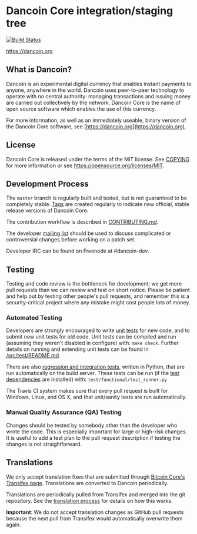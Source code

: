 Dancoin Core integration/staging tree
=====================================

[![Build Status](https://travis-ci.org/dancoin-project/dancoin.svg?branch=master)](https://travis-ci.org/dancoin-project/dancoin)

https://dancoin.org

What is Dancoin?
----------------

Dancoin is an experimental digital currency that enables instant payments to
anyone, anywhere in the world. Dancoin uses peer-to-peer technology to operate
with no central authority: managing transactions and issuing money are carried
out collectively by the network. Dancoin Core is the name of open source
software which enables the use of this currency.

For more information, as well as an immediately useable, binary version of
the Dancoin Core software, see [https://dancoin.org](https://dancoin.org).

License
-------

Dancoin Core is released under the terms of the MIT license. See [COPYING](COPYING) for more
information or see https://opensource.org/licenses/MIT.

Development Process
-------------------

The `master` branch is regularly built and tested, but is not guaranteed to be
completely stable. [Tags](https://github.com/dancoin-project/dancoin/tags) are created
regularly to indicate new official, stable release versions of Dancoin Core.

The contribution workflow is described in [CONTRIBUTING.md](CONTRIBUTING.md).

The developer [mailing list](https://groups.google.com/forum/#!forum/dancoin-dev)
should be used to discuss complicated or controversial changes before working
on a patch set.

Developer IRC can be found on Freenode at #dancoin-dev.

Testing
-------

Testing and code review is the bottleneck for development; we get more pull
requests than we can review and test on short notice. Please be patient and help out by testing
other people's pull requests, and remember this is a security-critical project where any mistake might cost people
lots of money.

### Automated Testing

Developers are strongly encouraged to write [unit tests](src/test/README.md) for new code, and to
submit new unit tests for old code. Unit tests can be compiled and run
(assuming they weren't disabled in configure) with: `make check`. Further details on running
and extending unit tests can be found in [/src/test/README.md](/src/test/README.md).

There are also [regression and integration tests](/test), written
in Python, that are run automatically on the build server.
These tests can be run (if the [test dependencies](/test) are installed) with: `test/functional/test_runner.py`

The Travis CI system makes sure that every pull request is built for Windows, Linux, and OS X, and that unit/sanity tests are run automatically.

### Manual Quality Assurance (QA) Testing

Changes should be tested by somebody other than the developer who wrote the
code. This is especially important for large or high-risk changes. It is useful
to add a test plan to the pull request description if testing the changes is
not straightforward.

Translations
------------

We only accept translation fixes that are submitted through [Bitcoin Core's Transifex page](https://www.transifex.com/projects/p/bitcoin/).
Translations are converted to Dancoin periodically.

Translations are periodically pulled from Transifex and merged into the git repository. See the
[translation process](doc/translation_process.md) for details on how this works.

**Important**: We do not accept translation changes as GitHub pull requests because the next
pull from Transifex would automatically overwrite them again.
